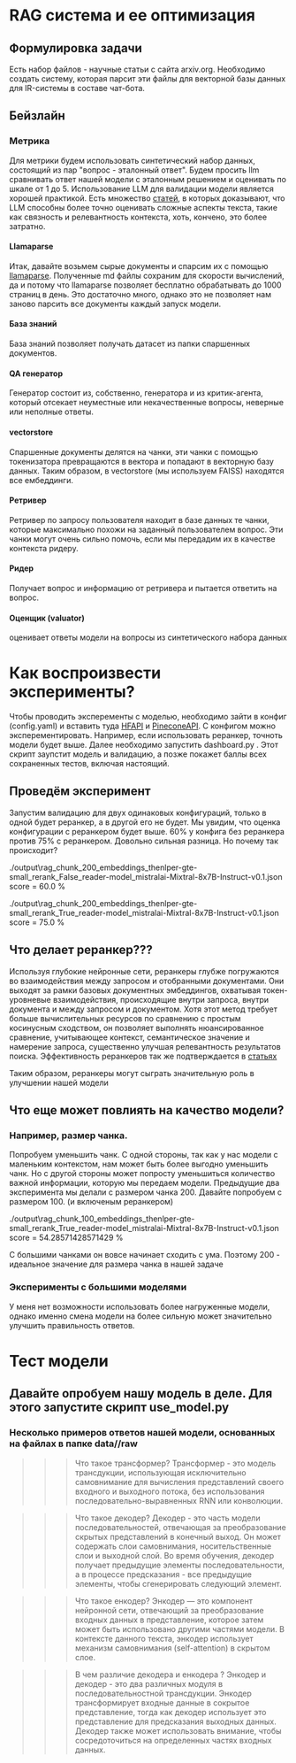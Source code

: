 # RAG система и ее оптимизация

## Формулировка задачи

Есть набор файлов - научные статьи с сайта arxiv.org. Необходимо создать систему, которая парсит эти файлы для векторной базы данных для IR-системы в составе чат-бота.

## Бейзлайн

### Метрика

Для метрики будем использовать синтетический набор данных, состоящий из пар "вопрос - эталонный ответ". Будем просить llm сравнивать ответ нашей модели с эталонным решением и оценивать по шкале от 1 до 5. Использование LLM для валидации модели является хорошей практикой. Есть множество [статей](https://arxiv.org/abs/2401.07103), в которых доказывают, что LLM способны более точно оценивать сложные аспекты текста, такие как связность и релевантность контекста, хоть, кончено, это более затратно.

#### Llamaparse

Итак, давайте возьмем сырые документы и спарсим их с помощью [llamaparse](https://docs.llamaindex.ai/en/stable/llama_cloud/llama_parse/). Полученные md файлы сохраним для скорости вычислений, да и потому что llamaparse позволяет бесплатно обрабатывать до 1000 страниц в день. Это достаточно много, однако это не позволяет нам заново парсить все документы каждый запуск модели.

#### База знаний

База знаний позволяет получать датасет из папки спаршенных документов.

#### QA генератор

Генератор состоит из, собственно, генератора и из критик-агента, который отсекает неуместные или некачественные вопросы, неверные или неполные ответы.

#### vectorstore

Спаршенные документы делятся на чанки, эти чанки с помощью токенизатора превращаются в вектора и попадают в векторную базу данных. Таким образом, в vectorstore (мы используем FAISS) находятся все ембеддинги.

#### Ретривер

Ретривер по запросу пользователя находит в базе данных те чанки, которые максимально похожи на заданный пользователем вопрос. Эти чанки могут очень сильно помочь, если мы передадим их в качестве контекста ридеру.

#### Ридер

Получает вопрос и информацию от ретривера и пытается ответить на вопрос.

#### Оценщик (valuator)

оценивает ответы модели на вопросы из синтетического набора данных

# Как воспроизвести эксперименты?

Чтобы проводить эксперементы с моделью, необходимо зайти в конфиг (config.yaml) и вставить туда [HFAPI](https://huggingface.co/settings/tokens) и [PineconeAPI](https://app.pinecone.io/organizations/-ODyMPMyGrGYdSCnYqSa/settings/projects). С конфигом можно эксперементировать. Например, если использовать реранкер, точноть модели будет выше. Далее необходимо запустить dashboard.py . Этот скрипт заупстит модель и валидацию, а позже покажет баллы всех сохраненных тестов, включая настоящий.

## Проведём эксперимент

Запустим валидацию для двух одинаковых конфигураций, только в одной будет реранкер, а в другой его не будет. Мы увидим, что оценка конфигурации с реранкером будет выше. 60% у конфига без реранкера против 75% с реранкером. Довольно сильная разница. Но почему так происходит?

./output\rag_chunk_200_embeddings_thenlper-gte-small_rerank_False_reader-model_mistralai-Mixtral-8x7B-Instruct-v0.1.json score = 60.0 %

./output\rag_chunk_200_embeddings_thenlper-gte-small_rerank_True_reader-model_mistralai-Mixtral-8x7B-Instruct-v0.1.json score = 75.0 %

## Что делает реранкер???

Используя глубокие нейронные сети, реранкеры глубже погружаются во взаимодействия между запросом и отобранными документами. Они выходят за рамки базовых документных эмбеддингов, охватывая токен-уровневые взаимодействия, происходящие внутри запроса, внутри документа и между запросом и документом. Хотя этот метод требует больше вычислительных ресурсов по сравнению с простым косинусным сходством, он позволяет выполнять нюансированное сравнение, учитывающее контекст, семантическое значение и намерение запроса, существенно улучшая релевантность результатов поиска.
Эффективность реранкеров так же подтверждается в [статьях](https://arxiv.org/pdf/2409.07691)

Таким образом, реранкеры могут сыграть значительную роль в улучшении нашей модели

## Что еще может повлиять на качество модели?

### Например, размер чанка.

Попробуем уменьшить чанк. С одной стороны, так как у нас модели с маленьким контекстом, нам может быть более выгодно уменьшить чанк. Но с другой стороны может попросту уменьшиться количество важной информации, которую мы передаем модели.
Предыдущие два эксперимента мы делали с размером чанка 200. Давайте попробуем с размером 100. (и включеным реранкером)

./output\rag_chunk_100_embeddings_thenlper-gte-small_rerank_True_reader-model_mistralai-Mixtral-8x7B-Instruct-v0.1.json score = 54.28571428571429 %

С большими чанками он вовсе начинает сходить с ума. Поэтому 200 - идеальное значение для размера чанка в нашей задаче

### Эксперименты c большими моделями

У меня нет возможности использовать более нагруженные модели, однако именно смена модели на более сильную может значительно улучшить правильность ответов.

# Тест модели

## Давайте опробуем нашу модель в деле. Для этого запустите скрипт use_model.py

### Несколько примеров ответов нашей модели, основанных на файлах в папке data//raw

> > > Что такое трансформер?
> > > Трансформер - это модель трансдукции, использующая исключительно самовнимание для вычисления представлений своего входного и выходного потока, без использования последовательно-выравненных RNN или конволюции.

> > > Что такое декодер?
> > > Декодер - это часть модели последовательностей, отвечающая за преобразование скрытых представлений в конечный выход. Он может содержать слои самовнимания, носительственные слои и выходной слой. Во время обучения, декодер получает предыдущие элементы последовательности, а в процессе предсказания - все предыдущие элементы, чтобы сгенерировать
> > > следующий элемент.

> > > Что такое енкодер?
> > > Энкодер — это компонент нейронной сети, отвечающий за преобразование входных данных в представление, которое затем может быть использовано другими частями модели. В контексте данного текста, энкодер использует механизм самовнимания (self-attention) в скрытом слое.

> > > В чем различие декодера и енкодера ?
> > > Энкодер и декодер - это два различных модуля в последовательностной трансдукции. Энкодер трансформирует входные данные в сокрытое представление, тогда как декодер использует это представление для предсказания выходных данных. Декодер также может использовать внимание, чтобы сосредоточиться на определенных частях входных данных.
